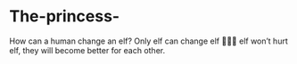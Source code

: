 # The-princess-
How can a human change an elf? Only elf can change elf 🧝🏻‍♀️ elf won’t hurt elf, they will become better for each other.
